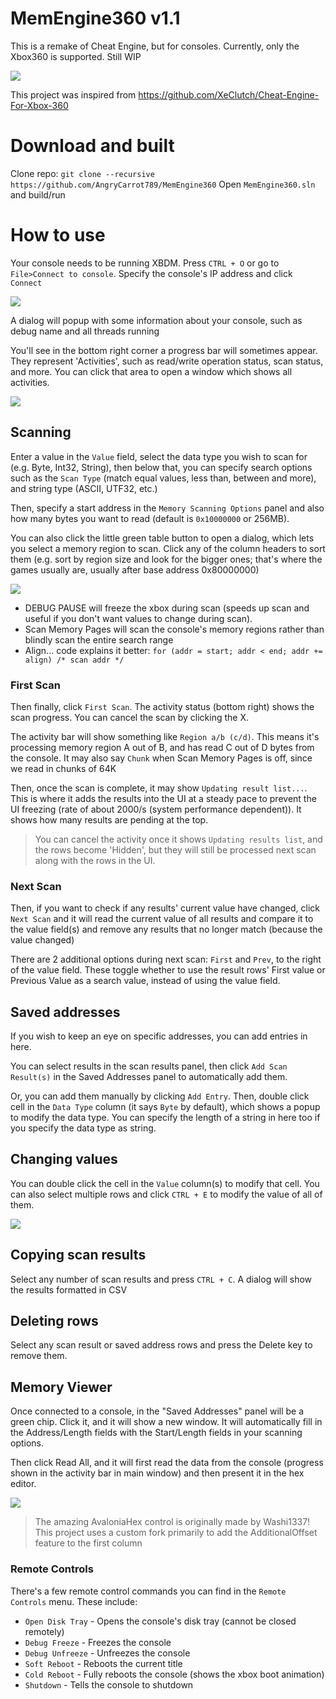 # MemEngine360 v1.1
This is a remake of Cheat Engine, but for consoles. Currently, only the Xbox360 is supported. Still WIP

![](MemEngine360-DesktopUI_2025-04-29_03.47.59.png)

This project was inspired from https://github.com/XeClutch/Cheat-Engine-For-Xbox-360

# Download and built
Clone repo: `git clone --recursive https://github.com/AngryCarrot789/MemEngine360`
Open `MemEngine360.sln` and build/run 

# How to use
Your console needs to be running XBDM. Press `CTRL + O` or go to `File>Connect to console`. Specify the console's IP address and click `Connect`

![](MemEngine360.Avalonia_2025-04-23_00.40.36.png)

A dialog will popup with some information about your console, such as debug name and all threads running

You'll see in the bottom right corner a progress bar will sometimes appear. They represent 'Activities', such as read/write operation status, scan status, and more.
You can click that area to open a window which shows all activities.

![](rider64_2025-04-27_22.07.31.png)

## Scanning
Enter a value in the `Value` field, select the data type you wish to scan for (e.g. Byte, Int32, String), then below that, you can 
specify search options such as the `Scan Type` (match equal values, less than, between and more), and string type (ASCII, UTF32, etc.)

Then, specify a start address in the `Memory Scanning Options` panel and also how many bytes you want to read (default is `0x10000000` or 256MB). 

You can also click the little green table button to open a dialog, which lets you select a memory region to scan.
Click any of the column headers to sort them (e.g. sort by region size and look for the bigger ones; that's where the games usually are, usually after base address 0x80000000)

![](MemEngine360-DesktopUI_2025-04-27_22.02.37.png)

- DEBUG PAUSE will freeze the xbox during scan (speeds up scan and useful if you don't want values to change during scan). 
- Scan Memory Pages will scan the console's memory regions rather than blindly scan the entire search range
- Align... code explains it better: `for (addr = start; addr < end; addr += align) /* scan addr */`

### First Scan

Then finally, click `First Scan`. The activity status (bottom right) shows the scan progress. You can cancel the scan by clicking the X.

The activity bar will show something like `Region a/b (c/d)`. This means it's processing memory region A out of B, and has read C out of D bytes from the console. It may also say `Chunk` when Scan Memory Pages is off, since we read in chunks of 64K 

Then, once the scan is complete, it may show `Updating result list...`. This is where it adds the results into the UI at a steady pace to prevent the UI freezing (rate of about 2000/s (system performance dependent)). It shows how many results are pending at the top.

> You can cancel the activity once it shows `Updating results list`, and the rows become 'Hidden', but they will still be processed next scan along with the rows in the UI.



### Next Scan

Then, if you want to check if any results' current value have changed, click `Next Scan` and it will read the current value of all results
and compare it to the value field(s) and remove any results that no longer match (because the value changed)

There are 2 additional options during next scan: `First` and `Prev`, to the right of the value field. These toggle whether to use the result rows' First value or Previous Value as a search value, instead of using the value field. 

## Saved addresses
If you wish to keep an eye on specific addresses, you can add entries in here. 

You can select results in the scan results panel, then click `Add Scan Result(s)` in the Saved Addresses panel to automatically add them. 

Or, you can add them manually by clicking `Add Entry`. Then, double click cell in the `Data Type` column (it says `Byte` by default), which
shows a popup to modify the data type. You can specify the length of a string in here too if you specify the data type as string.

## Changing values
You can double click the cell in the `Value` column(s) to modify that cell. 
You can also select multiple rows and click `CTRL + E` to modify the value of all of them.

![](MemEngine360.Avalonia_2025-04-23_01.04.01.png)

## Copying scan results
Select any number of scan results and press `CTRL + C`. A dialog will show the results formatted in CSV

## Deleting rows
Select any scan result or saved address rows and press the Delete key to remove them.

## Memory Viewer
Once connected to a console, in the "Saved Addresses" panel will be a green chip. Click it, and it will show a new window.
It will automatically fill in the Address/Length fields with the Start/Length fields in your scanning options.

Then click Read All, and it will first read the data from the console (progress shown in the activity bar in main window) and then present it in the hex editor.

![](MemEngine360-DesktopUI_2025-04-30_04.10.23.png)

> The amazing AvaloniaHex control is originally made by Washi1337! This project uses a custom fork primarily to add the AdditionalOffset feature to the first column 

### Remote Controls
There's a few remote control commands you can find in the `Remote Controls` menu. These include:
- `Open Disk Tray` - Opens the console's disk tray (cannot be closed remotely)
- `Debug Freeze` - Freezes the console
- `Debug Unfreeze` - Unfreezes the console
- `Soft Reboot` - Reboots the current title
- `Cold Reboot` - Fully reboots the console (shows the xbox boot animation)
- `Shutdown` - Tells the console to shutdown
